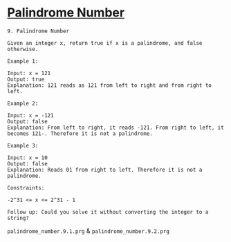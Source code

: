 # [Palindrome Number](https://leetcode.com/problems/palindrome-number/)

    9. Palindrome Number

    Given an integer x, return true if x is a palindrome, and false otherwise.

    Example 1:

    Input: x = 121
    Output: true
    Explanation: 121 reads as 121 from left to right and from right to left.

    Example 2:

    Input: x = -121
    Output: false
    Explanation: From left to right, it reads -121. From right to left, it becomes 121-. Therefore it is not a palindrome.

    Example 3:

    Input: x = 10
    Output: false
    Explanation: Reads 01 from right to left. Therefore it is not a palindrome.

    Constraints:

    -2^31 <= x <= 2^31 - 1

    Follow up: Could you solve it without converting the integer to a string?

`palindrome_number.9.1.prg` & `palindrome_number.9.2.prg`
